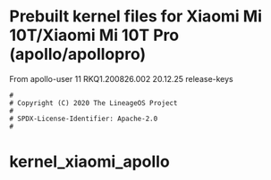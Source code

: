 # Prebuilt kernel files for Xiaomi Mi 10T/Xiaomi Mi 10T Pro (apollo/apollopro)

From apollo-user 11 RKQ1.200826.002 20.12.25 release-keys

```
#
# Copyright (C) 2020 The LineageOS Project
#
# SPDX-License-Identifier: Apache-2.0
#
```
# kernel_xiaomi_apollo
